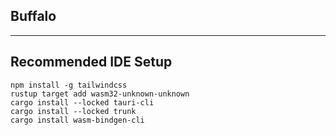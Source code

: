 ## Buffalo

---


## Recommended IDE Setup


```
npm install -g tailwindcss
rustup target add wasm32-unknown-unknown
cargo install --locked tauri-cli
cargo install --locked trunk
cargo install wasm-bindgen-cli
```